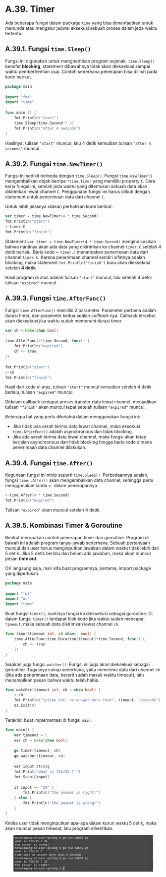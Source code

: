 # A.39. Timer

Ada beberapa fungsi dalam package `time` yang bisa dimanfaatkan untuk menunda atau mengatur jadwal eksekusi sebuah proses dalam jeda waktu tertentu.

## A.39.1. Fungsi `time.Sleep()`

Fungsi ini digunakan untuk menghentikan program sejenak. `time.Sleep()` bersifat **blocking**, statement dibawahnya tidak akan dieksekusi sampai waktu pemberhentian usai. Contoh sederhana penerapan bisa dilihat pada kode berikut.

```go
package main

import "fmt"
import "time"

func main () {
    fmt.Println("start")
    time.Sleep(time.Second * 4)
    fmt.Println("after 4 seconds")
}
```

Hasilnya, tulisan `"start"` muncul, lalu 4 detik kemudian tulisan `"after 4 seconds"` muncul.

## A.39.2. Fungsi `time.NewTimer()`

Fungsi ini sedikit berbeda dengan `time.Sleep()`. Fungsi `time.NewTimer()` mengembalikan objek bertipe `*time.Timer` yang memiliki property `C`. Cara kerja fungsi ini, setelah jeda waktu yang ditentukan sebuah data akan dikirimkan lewat channel `C`. Penggunaan fungsi ini harus diikuti dengan statement untuk penerimaan data dari channel `C`.

Untuk lebih jelasnya silakan perhatikan kode berikut.

```go
var timer = time.NewTimer(4 * time.Second)
fmt.Println("start")
<-timer.C
fmt.Println("finish")
```

Statement `var timer = time.NewTimer(4 * time.Second)` mengindikasikan bahwa nantinya akan ada data yang dikirimkan ke channel `timer.C` setelah 4 detik berlalu. Baris kode `<-timer.C` menandakan penerimaan data dari channel `timer.C`. Karena penerimaan channel sendiri sifatnya adalah blocking, maka statement `fmt.Println("finish")` baru akan dieksekusi setelah **4 detik**.

Hasil program di atas adalah tulisan `"start"` muncul, lalu setelah 4 detik tulisan `"expired"` muncul.

## A.39.3. Fungsi `time.AfterFunc()`

Fungsi `time.AfterFunc()` memiliki 2 parameter. Parameter pertama adalah durasi timer, dan parameter kedua adalah *callback* nya. Callback tersebut akan dieksekusi jika waktu sudah memenuhi durasi timer.

```go
var ch = make(chan bool)

time.AfterFunc(4*time.Second, func() {
    fmt.Println("expired")
    ch <- true
})

fmt.Println("start")
<-ch
fmt.Println("finish")
```

Hasil dari kode di atas, tulisan `"start"` muncul kemudian setelah 4 detik berlalu, tulisan `"expired"` muncul.

Didalam callback terdapat proses transfer data lewat channel, menjadikan tulisan `"finish"` akan muncul tepat setelah tulisan `"expired"` muncul.

Beberapa hal yang perlu diketahui dalam menggunakan fungsi ini:

 - Jika tidak ada serah terima data lewat channel, maka eksekusi `time.AfterFunc()` adalah asynchronous dan tidak blocking.
 - Jika ada serah terima data lewat channel, maka fungsi akan tetap berjalan asynchronous dan tidak blocking hingga baris kode dimana penerimaan data channel dilakukan.

## A.39.4. Fungsi `time.After()`

Kegunaan fungsi ini mirip seperti `time.Sleep()`. Perbedaannya adalah, fungsi `timer.After()` akan mengembalikan data channel, sehingga perlu menggunakan tanda `<-` dalam penerapannya.

```go
<-time.After(4 * time.Second)
fmt.Println("expired")
```

Tulisan `"expired"` akan muncul setelah 4 detik.

## A.39.5. Kombinasi Timer & Goroutine

Berikut merupakan contoh penerapan timer dan goroutine. Program di bawah ini adalah program tanya-jawab sederhana. Sebuah pertanyaan muncul dan user harus menginputkan jawaban dalam waktu tidak lebih dari 5 detik. Jika 5 detik berlalu dan belum ada jawaban, maka akan muncul pesan **time out**.

OK langsung saja, mari kita buat programnya, pertama, import package yang diperlukan.

```go
package main

import "fmt"
import "os"
import "time"
```

Buat fungsi `timer()`, nantinya fungsi ini dieksekusi sebagai goroutine. Di dalam fungsi `timer()` terdapat blok kode jika waktu sudah mencapai `timeout`, maka sebuah data dikirimkan lewat channel `ch`.

```go
func timer(timeout int, ch chan<- bool) {
    time.AfterFunc(time.Duration(timeout)*time.Second, func() {
        ch <- true
    })
}
```

Siapkan juga fungsi `watcher()`. Fungsi ini juga akan dieksekusi sebagai goroutine. Tugasnya cukup sederhana, yaitu menerima data dari channel `ch` (jika ada penerimaan data, berarti sudah masuk waktu timeout), lalu menampilkan pesan bahwa waktu telah habis.

```go
func watcher(timeout int, ch <-chan bool) {
    <-ch
    fmt.Println("\ntime out! no answer more than", timeout, "seconds")
    os.Exit(0)
}
```

Terakhir, buat implementasi di fungsi `main`.

```go
func main() {
    var timeout = 5
    var ch = make(chan bool)

    go timer(timeout, ch)
    go watcher(timeout, ch)

    var input string
    fmt.Print("what is 725/25 ? ")
    fmt.Scan(&input)

    if input == "29" {
        fmt.Println("the answer is right!")
    } else {
        fmt.Println("the answer is wrong!")
    }
}
```

Ketika user tidak menginputkan apa-apa dalam kurun waktu 5 detik, maka akan muncul pesan timeout, lalu program dihentikan.

![Penerapan timer dalam goroutine](images/A.39_1_timer.png)
